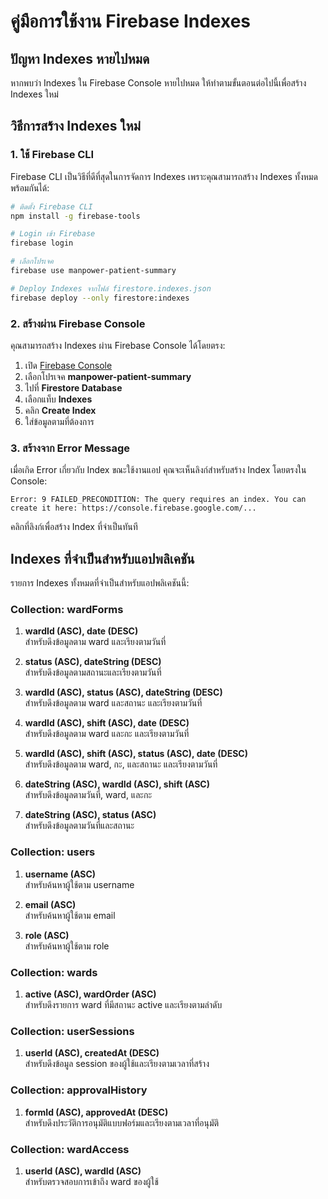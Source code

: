 # คู่มือการใช้งาน Firebase Indexes

## ปัญหา Indexes หายไปหมด

หากพบว่า Indexes ใน Firebase Console หายไปหมด ให้ทำตามขั้นตอนต่อไปนี้เพื่อสร้าง Indexes ใหม่

## วิธีการสร้าง Indexes ใหม่

### 1. ใช้ Firebase CLI

Firebase CLI เป็นวิธีที่ดีที่สุดในการจัดการ Indexes เพราะคุณสามารถสร้าง Indexes ทั้งหมดพร้อมกันได้:

```bash
# ติดตั้ง Firebase CLI
npm install -g firebase-tools

# Login เข้า Firebase
firebase login

# เลือกโปรเจค
firebase use manpower-patient-summary

# Deploy Indexes จากไฟล์ firestore.indexes.json
firebase deploy --only firestore:indexes
```

### 2. สร้างผ่าน Firebase Console

คุณสามารถสร้าง Indexes ผ่าน Firebase Console ได้โดยตรง:

1. เปิด [Firebase Console](https://console.firebase.google.com)
2. เลือกโปรเจค **manpower-patient-summary**
3. ไปที่ **Firestore Database**
4. เลือกแท็บ **Indexes**
5. คลิก **Create Index**
6. ใส่ข้อมูลตามที่ต้องการ

### 3. สร้างจาก Error Message

เมื่อเกิด Error เกี่ยวกับ Index ขณะใช้งานแอป คุณจะเห็นลิงก์สำหรับสร้าง Index โดยตรงใน Console:

```
Error: 9 FAILED_PRECONDITION: The query requires an index. You can create it here: https://console.firebase.google.com/...
```

คลิกที่ลิงก์เพื่อสร้าง Index ที่จำเป็นทันที

## Indexes ที่จำเป็นสำหรับแอปพลิเคชัน

รายการ Indexes ทั้งหมดที่จำเป็นสำหรับแอปพลิเคชันนี้:

### Collection: wardForms

1. **wardId (ASC), date (DESC)**  
   สำหรับดึงข้อมูลตาม ward และเรียงตามวันที่

2. **status (ASC), dateString (DESC)**  
   สำหรับดึงข้อมูลตามสถานะและเรียงตามวันที่

3. **wardId (ASC), status (ASC), dateString (DESC)**  
   สำหรับดึงข้อมูลตาม ward และสถานะ และเรียงตามวันที่

4. **wardId (ASC), shift (ASC), date (DESC)**  
   สำหรับดึงข้อมูลตาม ward และกะ และเรียงตามวันที่

5. **wardId (ASC), shift (ASC), status (ASC), date (DESC)**  
   สำหรับดึงข้อมูลตาม ward, กะ, และสถานะ และเรียงตามวันที่

6. **dateString (ASC), wardId (ASC), shift (ASC)**  
   สำหรับดึงข้อมูลตามวันที่, ward, และกะ

7. **dateString (ASC), status (ASC)**  
   สำหรับดึงข้อมูลตามวันที่และสถานะ

### Collection: users

1. **username (ASC)**  
   สำหรับค้นหาผู้ใช้ตาม username

2. **email (ASC)**  
   สำหรับค้นหาผู้ใช้ตาม email

3. **role (ASC)**  
   สำหรับค้นหาผู้ใช้ตาม role

### Collection: wards

1. **active (ASC), wardOrder (ASC)**  
   สำหรับดึงรายการ ward ที่มีสถานะ active และเรียงตามลำดับ

### Collection: userSessions

1. **userId (ASC), createdAt (DESC)**  
   สำหรับดึงข้อมูล session ของผู้ใช้และเรียงตามเวลาที่สร้าง

### Collection: approvalHistory

1. **formId (ASC), approvedAt (DESC)**  
   สำหรับดึงประวัติการอนุมัติแบบฟอร์มและเรียงตามเวลาที่อนุมัติ

### Collection: wardAccess

1. **userId (ASC), wardId (ASC)**  
   สำหรับตรวจสอบการเข้าถึง ward ของผู้ใช้ 